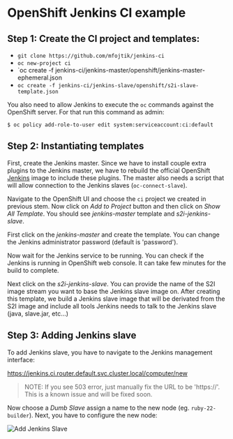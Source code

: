 # OpenShift Jenkins CI example

## Step 1: Create the CI project and templates:

* `git clone https://github.com/mfojtik/jenkins-ci`
* `oc new-project ci`
* `oc create -f jenkins-ci/jenkins-master/openshift/jenkins-master-ephemeral.json
* `oc create -f jenkins-ci/jenkins-slave/openshift/s2i-slave-template.json`

You also need to allow Jenkins to execute the `oc` commands against the
OpenShift server. For that run this command as admin:

```console
$ oc policy add-role-to-user edit system:serviceaccount:ci:default
```

## Step 2: Instantiating templates

First, create the Jenkins master. Since we have to install couple extra plugins
to the Jenkins master, we have to rebuild the official OpenShift [Jenkins]()
image to include these plugins. The master also needs a script that will allow
connection to the Jenkins slaves (`oc-connect-slave`).

Navigate to the OpenShift UI and choose the `ci` project we created in previous
stem. Now click on *Add to Project* button and then click on *Show All
Template*. You should see *jenkins-master* template and *s2i-jenkins-slave*.

First click on the *jenkins-master* and create the template. You can change the
Jenkins administrator password (default is 'password').

Now wait for the Jenkins service to be running. You can check if the Jenkins is
running in OpenShift web console. It can take few minutes for the build to
complete.

Next click on the *s2i-jenkins-slave*. You can provide the name of the S2I image
stream you want to base the Jenkins slave image on. After creating this
template, we build a Jenkins slave image that will be derivated from the S2I
image and include all tools Jenkins needs to talk to the Jenkins slave (java,
slave.jar, etc...)

## Step 3: Adding Jenkins slave

To add Jenkins slave, you have to navigate to the Jenkins management interface:

https://jenkins.ci.router.default.svc.cluster.local/computer/new

> NOTE: If you see 503 error, just manually fix the URL to be 'https://'. This
> is a known issue and will be fixed soon.

Now choose a *Dumb Slave* assign a name to the new node (eg. `ruby-22-builder`).
Next, you have to configure the new node:

![Add Jenkins Slave](https://raw.githubusercontent.com/mfojtik/jenkins-ci/master/docs/jenkins-slave.png)

